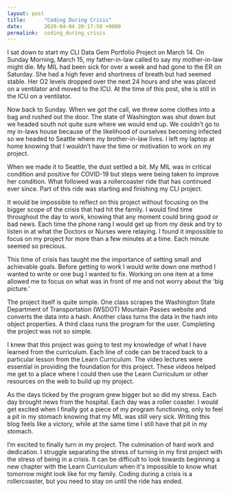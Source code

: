 ```yaml
---
layout: post
title:      "Coding During Crisis"
date:       2020-04-04 20:17:58 +0000
permalink:  coding_during_crisis
---
```



I sat down to start my CLI Data Gem Portfolio Project on March 14. On Sunday Morning, March 15, my father-in-law called to say my mother-in-law might die. My MIL had been sick for over a week and had gone to the ER on Saturday. She had a high fever and shortness of breath but had seemed stable. Her O2 levels dropped over the next 24 hours and she was placed on a ventilator and moved to the ICU. At the time of this post, she is still in the ICU on a ventilator.

Now back to Sunday. When we got the call, we threw some clothes into a bag and rushed out the door. The state of Washington was shut down but we headed south not quite sure where we would end up. We couldn’t go to my in-laws house because of the likelihood of  ourselves becoming infected so we headed to Seattle where my brother-in-law lives. I left my laptop at home knowing that I wouldn’t have the time or motivation to work on my project.

When we made it to Seattle, the dust settled a bit. My MIL was in critical condition and positive for COVID-19 but steps were being taken to improve her condition. What followed was a rollercoaster ride that has continued ever since. Part of this ride was starting and finishing my CLI project.

It would be impossible to reflect on this project without focusing on the bigger scope of the crisis that had hit the family. I would find time throughout the day to work, knowing that any moment could bring good or bad news. Each time the phone rang I would get up from my desk and try to listen in at what the Doctors or Nurses were relaying. I found it impossible to focus on my project for more than a few minutes at a time. Each minute seemed so precious.

This time of crisis has taught me the importance of setting small and achievable goals. Before getting to work I would write down one method I wanted to write or one bug I wanted to fix. Working on one item at a time allowed me to focus on what was in front of me and not worry about the ‘big picture.’ 

The project itself is quite simple. One class scrapes the Washington State Department of Transportation (WSDOT) Mountain Passes website and converts the data into a hash. Another class turns the data in the hash into object properties. A third class runs the program for the user. Completing the project was not so simple. 

I knew that this project was going to test my knowledge of what I have learned from the curriculum. Each line of code can be traced back to a particular lesson from the Learn Curriculum. The video lectures were essential in providing the foundation for this project. These videos helped me get to a place where I could then use the Learn Curriculum or other resources on the web to build up my project. 

As the days ticked by the program grew bigger but so did my stress. Each day brought news from the hospital. Each day was a roller coaster. I would get excited when I finally got a piece of my program functioning, only to feel a pit in my stomach knowing that my MIL was still very sick. Writing this blog feels like a victory, while at the same time I still have that pit in my stomach.

I’m excited to finally turn in my project. The culmination of hard work and dedication. I struggle separating the stress of turning in my first project with the stress of being in a crisis. It can be difficult to look towards beginning a new chapter with the Learn Curriculum when it's impossible to know what tomorrow might look like for my family. Coding during a crisis is a rollercoaster, but you need to stay on until the ride has ended. 
